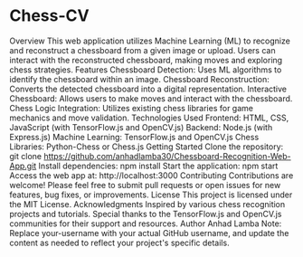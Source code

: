 # Chess-CV

Overview
This web application utilizes Machine Learning (ML) to recognize and reconstruct a chessboard from a given image or upload. Users can interact with the reconstructed chessboard, making moves and exploring chess strategies.
Features
Chessboard Detection: Uses ML algorithms to identify the chessboard within an image.
Chessboard Reconstruction: Converts the detected chessboard into a digital representation.
Interactive Chessboard: Allows users to make moves and interact with the chessboard.
Chess Logic Integration: Utilizes existing chess libraries for game mechanics and move validation.
Technologies Used
Frontend: HTML, CSS, JavaScript (with TensorFlow.js and OpenCV.js)
Backend: Node.js (with Express.js)
Machine Learning: TensorFlow.js and OpenCV.js
Chess Libraries: Python-Chess or Chess.js
Getting Started
Clone the repository: git clone https://github.com/anhadlamba30/Chessboard-Recognition-Web-App.git
Install dependencies: npm install
Start the application: npm start
Access the web app at: http://localhost:3000
Contributing
Contributions are welcome! Please feel free to submit pull requests or open issues for new features, bug fixes, or improvements.
License
This project is licensed under the MIT License.
Acknowledgments
Inspired by various chess recognition projects and tutorials.
Special thanks to the TensorFlow.js and OpenCV.js communities for their support and resources.
Author
Anhad Lamba
Note: Replace your-username with your actual GitHub username, and update the content as needed to reflect your project's specific details.
